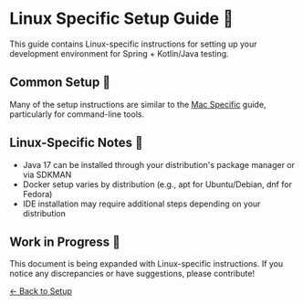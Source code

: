 # Linux Specific Setup Guide 🐧

This guide contains Linux-specific instructions for setting up your development environment for Spring + Kotlin/Java testing.

## Common Setup 🔄

Many of the setup instructions are similar to the [Mac Specific](mac_specific.md) guide, particularly for command-line tools.

## Linux-Specific Notes 📝

- Java 17 can be installed through your distribution's package manager or via SDKMAN
- Docker setup varies by distribution (e.g., apt for Ubuntu/Debian, dnf for Fedora)
- IDE installation may require additional steps depending on your distribution

## Work in Progress 🚧

This document is being expanded with Linux-specific instructions. If you notice any discrepancies or have suggestions, please contribute!

[← Back to Setup](02_setup.md)